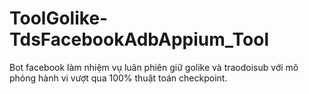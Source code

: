 # ToolGolike-TdsFacebookAdbAppium_Tool
Bot facebook làm nhiệm vụ luân phiên giữ golike và traodoisub với mô phỏng hành vi vượt qua 100% thuật toán checkpoint.
